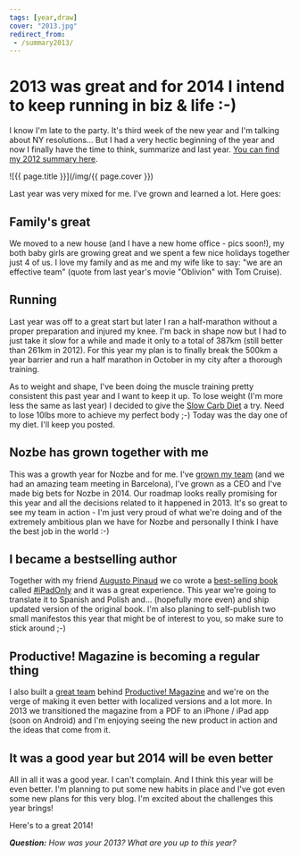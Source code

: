 ```yaml
---
tags: [year,draw]
cover: "2013.jpg"
redirect_from:
 - /summary2013/
---
```


# 2013 was great and for 2014 I intend to keep running in biz & life :-)

I know I'm late to the party. It's third week of the new year and I'm talking about NY resolutions... But I had a very hectic beginning of the year and now I finally have the time to think, summarize and last year. [You can find my 2012 summary here][1].

<!--More-->

![{{ page.title }}](/img/{{ page.cover }})

Last year was very mixed for me. I've grown and learned a lot. Here goes:

## Family's great

We moved to a new house (and I have a new home office - pics soon!), my both baby girls are growing great and we spent a few nice holidays together just 4 of us. I love my family and as me and my wife like to say: "we are an effective team" (quote from last year's movie "Oblivion" with Tom Cruise).

## Running

Last year was off to a great start but later I ran a half-marathon without a proper preparation and injured my knee. I'm back in shape now but I had to just take it slow for a while and made it only to a total of 387km (still better than 261km in 2012). For this year my plan is to finally break the 500km a year barrier and run a half marathon in October in my city after a thorough training.

As to weight and shape, I've been doing the muscle training pretty consistent this past year and I want to keep it up. To lose weight (I'm more less the same as last year) I decided to give the [Slow Carb Diet][2] a try. Need to lose 10lbs more to achieve my perfect body ;-) Today was the day one of my diet. I'll keep you posted.

## Nozbe has grown together with me

This was a growth year for Nozbe and for me. I've [grown my team][3] (and we had an amazing team meeting in Barcelona), I've grown as a CEO and I've made big bets for Nozbe in 2014. Our roadmap looks really promising for this year and all the decisions related to it happened in 2013. It's so great to see my team in action - I'm just very proud of what we're doing and of the extremely ambitious plan we have for Nozbe and personally I think I have the best job in the world :-)

## I became a bestselling author

Together with my friend [Augusto Pinaud][4] we co wrote a [best-selling book](/author) called [#iPadOnly][] and it was a great experience. This year we're going to translate it to Spanish and Polish and... (hopefully more even) and ship updated version of the original book. I'm also planing to self-publish two small manifestos this year that might be of interest to you, so make sure to stick around ;-)

## Productive! Magazine is becoming a regular thing

I also built a [great team][3] behind [Productive! Magazine][] and we're on the verge of making it even better with localized versions and a lot more. In 2013 we transitioned the magazine from a PDF to an iPhone / iPad app (soon on Android) and I'm enjoying seeing the new product in action and the ideas that come from it.

## It was a good year but 2014 will be even better 

All in all it was a good year. I can't complain. And I think this year will be even better. I'm planning to put some new habits in place and I've got even some new plans for this very blog. I'm excited about the challenges this year brings!

Here's to a great 2014!

***Question:*** *How was your 2013? What are you up to this year?*

[1]: /fitness2012/
[2]: http://en.wikipedia.org/wiki/Slow-Carb_Diet
[3]: http://www.nozbe.com/about
[4]: http://twitter.com/apinaud

[Dropbox]: http://db.tt/kD7Liux
[Evernote]: /how-i-use-evernote
[iPadOnly]: /ipadonly
[#iPadOnly]: http://ipadonly.com/
[Nozbe]: http://www.nozbe.com/
[Productive! Magazine]: http://www.productivemag.com/
[Productive! Show]: /productive_show
[@MSliwinski]: http://twitter.com/MSliwinski

[n]: https://michael.gratis/nozbe